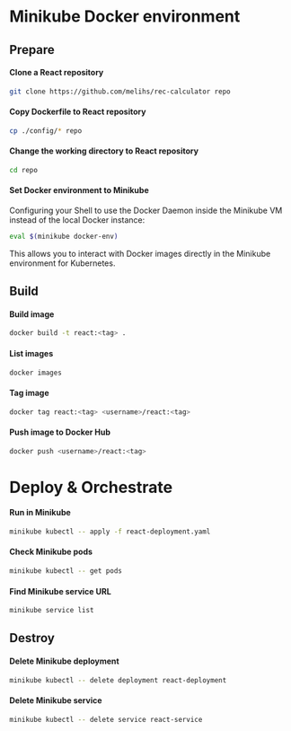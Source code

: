 # Minikube Docker environment

## Prepare
#### Clone a React repository
```bash
git clone https://github.com/melihs/rec-calculator repo
```
#### Copy Dockerfile to React repository
```bash
cp ./config/* repo
```
#### Change the working directory to React repository
```bash
cd repo
```
#### Set Docker environment to Minikube
Configuring your Shell to use the Docker Daemon inside the Minikube VM instead of the local Docker instance:  

```bash
eval $(minikube docker-env)
```

This allows you to interact with Docker images directly in the Minikube environment for Kubernetes.

## Build
#### Build image
```bash
docker build -t react:<tag> .
```
#### List images
```bash
docker images
```
#### Tag image
```bash
docker tag react:<tag> <username>/react:<tag> 
```
#### Push image to Docker Hub
```bash
docker push <username>/react:<tag>  
```

# Deploy & Orchestrate
#### Run in Minikube
```bash
minikube kubectl -- apply -f react-deployment.yaml
```
#### Check Minikube pods
```bash
minikube kubectl -- get pods
```
#### Find Minikube service URL
```bash
minikube service list
```

## Destroy
#### Delete Minikube deployment
```bash
minikube kubectl -- delete deployment react-deployment
```
#### Delete Minikube service
```bash
minikube kubectl -- delete service react-service
```
```